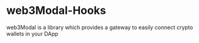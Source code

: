 # web3Modal-Hooks

web3Modal is a library which provides a gateway to easily connect crypto wallets in your DApp


